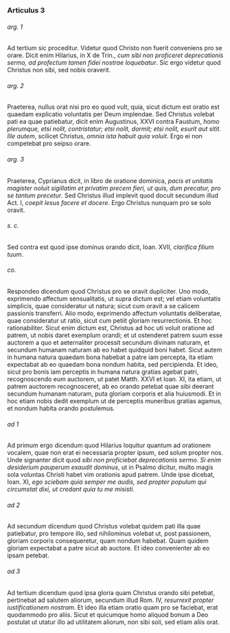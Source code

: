 ### Articulus 3

###### arg. 1
Ad tertium sic proceditur. Videtur quod Christo non fuerit conveniens pro se orare. Dicit enim Hilarius, in X de Trin., *cum sibi non proficeret deprecationis sermo, ad profectum tamen fidei nostrae loquebatur*. Sic ergo videtur quod Christus non sibi, sed nobis oraverit.

###### arg. 2
Praeterea, nullus orat nisi pro eo quod vult, quia, sicut dictum est oratio est quaedam explicatio voluntatis per Deum implendae. Sed Christus volebat pati ea quae patiebatur, dicit enim Augustinus, XXVI contra Faustum, *homo plerumque, etsi nolit, contristatur; etsi nolit, dormit; etsi nolit, esurit aut sitit. Ille autem*, scilicet Christus, *omnia ista habuit quia voluit*. Ergo ei non competebat pro seipso orare.

###### arg. 3
Praeterea, Cyprianus dicit, in libro de oratione dominica, *pacis et unitatis magister noluit sigillatim et privatim precem fieri, ut quis, dum precatur, pro se tantum precetur*. Sed Christus illud implevit quod docuit secundum illud Act. I, *coepit Iesus facere et docere*. Ergo Christus nunquam pro se solo oravit.

###### s. c.
Sed contra est quod ipse dominus orando dicit, Ioan. XVII, *clarifica filium tuum*.

###### co.
Respondeo dicendum quod Christus pro se oravit dupliciter. Uno modo, exprimendo affectum sensualitatis, ut supra dictum est; vel etiam voluntatis simplicis, quae consideratur ut natura; sicut cum oravit a se calicem passionis transferri. Alio modo, exprimendo affectum voluntatis deliberatae, quae consideratur ut ratio, sicut cum petiit gloriam resurrectionis. Et hoc rationabiliter. Sicut enim dictum est, Christus ad hoc uti voluit oratione ad patrem, ut nobis daret exemplum orandi; et ut ostenderet patrem suum esse auctorem a quo et aeternaliter processit secundum divinam naturam, et secundum humanam naturam ab eo habet quidquid boni habet. Sicut autem in humana natura quaedam bona habebat a patre iam percepta, ita etiam expectabat ab eo quaedam bona nondum habita, sed percipienda. Et ideo, sicut pro bonis iam perceptis in humana natura gratias agebat patri, recognoscendo eum auctorem, ut patet Matth. XXVI et Ioan. XI, ita etiam, ut patrem auctorem recognosceret, ab eo orando petebat quae sibi deerant secundum humanam naturam, puta gloriam corporis et alia huiusmodi. Et in hoc etiam nobis dedit exemplum ut de perceptis muneribus gratias agamus, et nondum habita orando postulemus.

###### ad 1
Ad primum ergo dicendum quod Hilarius loquitur quantum ad orationem vocalem, quae non erat ei necessaria propter ipsum, sed solum propter nos. Unde signanter dicit quod *sibi non proficiebat deprecationis sermo. Si enim desiderium pauperum exaudit dominus*, ut in Psalmo dicitur, multo magis sola voluntas Christi habet vim orationis apud patrem. Unde ipse dicebat, Ioan. XI, *ego sciebam quia semper me audis, sed propter populum qui circumstat dixi, ut credant quia tu me misisti*.

###### ad 2
Ad secundum dicendum quod Christus volebat quidem pati illa quae patiebatur, pro tempore illo, sed nihilominus volebat ut, post passionem, gloriam corporis consequeretur, quam nondum habebat. Quam quidem gloriam expectabat a patre sicut ab auctore. Et ideo convenienter ab eo ipsam petebat.

###### ad 3
Ad tertium dicendum quod ipsa gloria quam Christus orando sibi petebat, pertinebat ad salutem aliorum, secundum illud Rom. IV, *resurrexit propter iustificationem nostram*. Et ideo illa etiam oratio quam pro se faciebat, erat quodammodo pro aliis. Sicut et quicumque homo aliquod bonum a Deo postulat ut utatur illo ad utilitatem aliorum, non sibi soli, sed etiam aliis orat.

